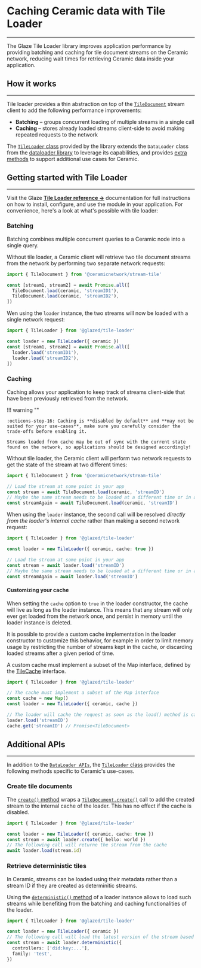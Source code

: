 # **Caching Ceramic data with Tile Loader**

---

The Glaze Tile Loader library improves application performance by providing batching and caching for tile document streams on the Ceramic network, reducing wait times for retrieving Ceramic data inside your application.

## **How it works**

---

Tile loader provides a thin abstraction on top of the [`TileDocument`](https://developers.ceramic.network/reference/typescript/classes/_ceramicnetwork_stream_tile.tiledocument-1.html) stream client to add the following performance improvements:

- **Batching** – groups concurrent loading of multiple streams in a single call
- **Caching** – stores already loaded streams client-side to avoid making repeated requests to the network

The [`TileLoader` class](../../reference/glaze/classes/tile_loader.TileLoader.md) provided by the library extends the `DataLoader` class from the [dataloader library](https://github.com/graphql/dataloader) to leverage its capabilities, and provides [extra methods](#additional-apis) to support additional use cases for Ceramic.

## **Getting started with Tile Loader**

---

Visit the Glaze [**Tile Loader reference →**](../../reference/glaze/modules/tile_loader.md) documentation for full instructions on how to install, configure, and use the module in your application. For convenience, here's a look at what's possible with tile loader:

### **Batching**

Batching combines multiple concurrent queries to a Ceramic node into a single query.

Without tile loader, a Ceramic client will retrieve two tile document streams from the network by performing two separate network requests:

```ts
import { TileDocument } from '@ceramicnetwork/stream-tile'

const [stream1, stream2] = await Promise.all([
  TileDocument.load(ceramic, 'streamID1'),
  TileDocument.load(ceramic, 'streamID2'),
])
```

Wen using the `loader` instance, the two streams will now be loaded with a single network request:

```ts
import { TileLoader } from '@glazed/tile-loader'

const loader = new TileLoader({ ceramic })
const [stream1, stream2] = await Promise.all([
  loader.load('streamID1'),
  loader.load('streamID2'),
])
```

### **Caching**

Caching allows your application to keep track of streams client-side that have been previously retrieved from the network.

!!! warning ""

    :octicons-stop-16: Caching is **disabled by default** and **may not be suited for your use-cases**, make sure you carefully consider the trade-offs before enabling it.

    Streams loaded from cache may be out of sync with the current state found on the network, so applications should be designed accordingly!

Without tile loader, the Ceramic client will perform two network requests to get the state of the stream at two different times:

```ts
import { TileDocument } from '@ceramicnetwork/stream-tile'

// Load the stream at some point in your app
const stream = await TileDocument.load(ceramic, 'streamID')
// Maybe the same stream needs to be loaded at a different time or in another part of your app
const streamAgain = await TileDocument.load(ceramic, 'streamID')
```

When using the `loader` instance, the second call will be resolved _directly from the loader's internal cache_ rather than making a second network request:

```ts
import { TileLoader } from '@glazed/tile-loader'

const loader = new TileLoader({ ceramic, cache: true })

// Load the stream at some point in your app
const stream = await loader.load('streamID')
// Maybe the same stream needs to be loaded at a different time or in another part of your app
const streamAgain = await loader.load('streamID')
```

#### **Customizing your cache**

When setting the `cache` option to `true` in the loader constructor, the cache will live as long as the loader instance. This means that any stream will only ever get loaded from the network once, and persist in memory until the loader instance is deleted.

It is possible to provide a custom cache implementation in the loader constructor to customize this behavior, for example in order to limit memory usage by restricting the number of streams kept in the cache, or discarding loaded streams after a given period of time.

A custom cache must implement a subset of the Map interface, defined by the [TileCache](../../reference/glaze/modules/tile_loader.md#tilecache) interface.

```ts
import { TileLoader } from '@glazed/tile-loader'

// The cache must implement a subset of the Map interface
const cache = new Map()
const loader = new TileLoader({ ceramic, cache })

// The loader will cache the request as soon as the load() method is called, so the stored value is a Promise of a TileDocument
loader.load('streamID')
cache.get('streamID') // Promise<TileDocument>
```

## **Additional APIs**

---

In addition to the [`DataLoader APIs`](https://github.com/graphql/dataloader#api), the [`TileLoader` class](../../reference/glaze/classes/tile_loader.TileLoader.md) provides the following methods specific to Ceramic's use-cases.

### **Create tile documents**

The [`create()` method](../..//reference/glaze/classes/tile_loader.TileLoader.md#create) wraps a [`TileDocument.create()`](https://developers.ceramic.network/reference/typescript/classes/_ceramicnetwork_stream_tile.tiledocument-1.html#create) call to add the created stream to the internal cache of the loader. This has no effect if the cache is disabled.

```ts
import { TileLoader } from '@glazed/tile-loader'

const loader = new TileLoader({ ceramic, cache: true })
const stream = await loader.create({ hello: world })
// The following call will returne the stream from the cache
await loader.load(stream.id)
```

### **Retrieve deterministic tiles**

In Ceramic, streams can be loaded using their metadata rather than a stream ID if they are created as determinitic streams.

Using the [`deterministic()` method](../..//reference/glaze/classes/tile_loader.TileLoader.md#deterministic) of a loader instance allows to load such streams while benefiting from the batching and caching functionalities of the loader.

```ts
import { TileLoader } from '@glazed/tile-loader'

const loader = new TileLoader({ ceramic })
// The following call will load the latest version of the stream based on its metadata, if such stream exists
const stream = await loader.deterministic({
  controllers: ['did:key:...'],
  family: 'test',
})
```
